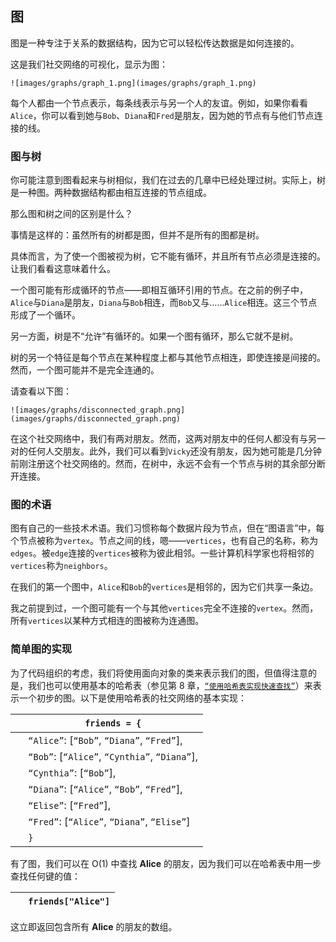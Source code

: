 ## 图

图是一种专注于关系的数据结构，因为它可以轻松传达数据是如何连接的。

这是我们社交网络的可视化，显示为图：

`![images/graphs/graph_1.png](images/graphs/graph_1.png)`

每个人都由一个节点表示，每条线表示与另一个人的友谊。例如，如果你看看`Alice`，你可以看到她与`Bob`、`Diana`和`Fred`是朋友，因为她的节点有与他们节点连接的线。

### 图与树

你可能注意到图看起来与树相似，我们在过去的几章中已经处理过树。实际上，树是一种图。两种数据结构都由相互连接的节点组成。

那么图和树之间的区别是什么？

事情是这样的：虽然所有的树都是图，但并不是所有的图都是树。

具体而言，为了使一个图被视为树，它不能有循环，并且所有节点必须是连接的。让我们看看这意味着什么。

一个图可能有形成循环的节点——即相互循环引用的节点。在之前的例子中，`Alice`与`Diana`是朋友，`Diana`与`Bob`相连，而`Bob`又与……`Alice`相连。这三个节点形成了一个循环。

另一方面，树是不“允许”有循环的。如果一个图有循环，那么它就不是树。

树的另一个特征是每个节点在某种程度上都与其他节点相连，即使连接是间接的。然而，一个图可能并不是完全连通的。

请查看以下图：

`![images/graphs/disconnected_graph.png](images/graphs/disconnected_graph.png)`

在这个社交网络中，我们有两对朋友。然而，这两对朋友中的任何人都没有与另一对的任何人交朋友。此外，我们可以看到`Vicky`还没有朋友，因为她可能是几分钟前刚注册这个社交网络的。然而，在树中，永远不会有一个节点与树的其余部分断开连接。

### 图的术语

图有自己的一些技术术语。我们习惯称每个数据片段为节点，但在“图语言”中，每个节点被称为`vertex`。节点之间的线，嗯——`vertices`，也有自己的名称，称为`edges`。被`edge`连接的`vertices`被称为彼此相邻。一些计算机科学家也将相邻的`vertices`称为`neighbors`。

在我们的第一个图中，`Alice`和`Bob`的`vertices`是相邻的，因为它们共享一条边。

我之前提到过，一个图可能有一个与其他`vertices`完全不连接的`vertex`。然而，所有`vertices`以某种方式相连的图被称为连通图。

### 简单图的实现

为了代码组织的考虑，我们将使用面向对象的类来表示我们的图，但值得注意的是，我们也可以使用基本的哈希表（参见第 8 章，[`“使用哈希表实现快速查找”`](f_0076.xhtml#chp.hashes)）来表示一个初步的图。以下是使用哈希表的社交网络的基本实现：

| ​  | `friends = {` |
| --- | --- |
| ​  | `“Alice”`: [`“Bob”`, `“Diana”`, `“Fred”`], |
| ​  | `“Bob”`: [`“Alice”`, `“Cynthia”`, `“Diana”`], |
| ​  | `“Cynthia”`: [`“Bob”`], |
| ​  | `“Diana”`: [`“Alice”`, `“Bob”`, `“Fred”`], |
| ​  | `“Elise”`: [`“Fred”`], |
| ​  | `“Fred”`: [`“Alice”`, `“Diana”`, `“Elise”`] |
| ​  | `}` |

有了图，我们可以在 O(1) 中查找 **Alice** 的朋友，因为我们可以在哈希表中用一步查找任何键的值：

| ​  | `friends["Alice"]` |
| --- | --- |

这立即返回包含所有 **Alice** 的朋友的数组。
